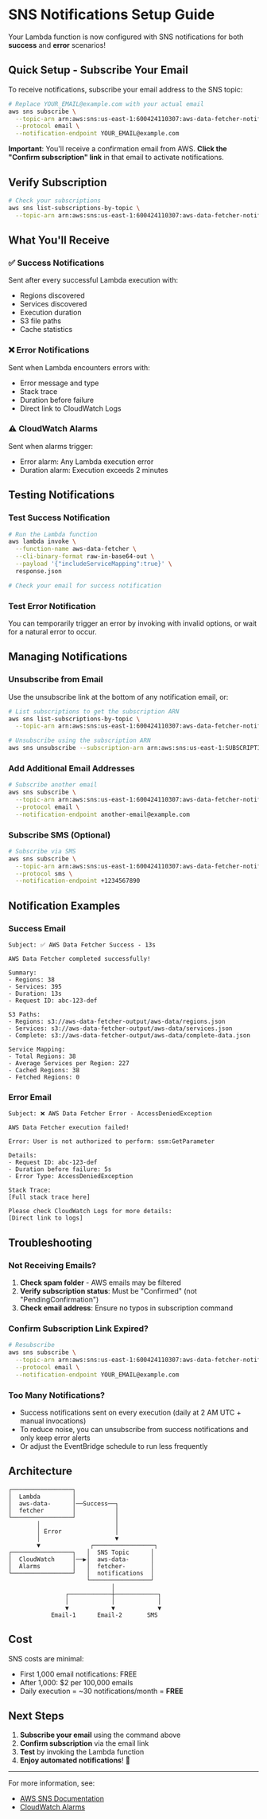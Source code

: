 # SNS Notifications Setup Guide

Your Lambda function is now configured with SNS notifications for both **success** and **error** scenarios!

## Quick Setup - Subscribe Your Email

To receive notifications, subscribe your email address to the SNS topic:

```bash
# Replace YOUR_EMAIL@example.com with your actual email
aws sns subscribe \
  --topic-arn arn:aws:sns:us-east-1:600424110307:aws-data-fetcher-notifications \
  --protocol email \
  --notification-endpoint YOUR_EMAIL@example.com
```

**Important**: You'll receive a confirmation email from AWS. **Click the "Confirm subscription" link** in that email to activate notifications.

## Verify Subscription

```bash
# Check your subscriptions
aws sns list-subscriptions-by-topic \
  --topic-arn arn:aws:sns:us-east-1:600424110307:aws-data-fetcher-notifications
```

## What You'll Receive

### ✅ Success Notifications
Sent after every successful Lambda execution with:
- Regions discovered
- Services discovered
- Execution duration
- S3 file paths
- Cache statistics

### ❌ Error Notifications  
Sent when Lambda encounters errors with:
- Error message and type
- Stack trace
- Duration before failure
- Direct link to CloudWatch Logs

### ⚠️ CloudWatch Alarms
Sent when alarms trigger:
- Error alarm: Any Lambda execution error
- Duration alarm: Execution exceeds 2 minutes

## Testing Notifications

### Test Success Notification
```bash
# Run the Lambda function
aws lambda invoke \
  --function-name aws-data-fetcher \
  --cli-binary-format raw-in-base64-out \
  --payload '{"includeServiceMapping":true}' \
  response.json

# Check your email for success notification
```

### Test Error Notification
You can temporarily trigger an error by invoking with invalid options, or wait for a natural error to occur.

## Managing Notifications

### Unsubscribe from Email
Use the unsubscribe link at the bottom of any notification email, or:

```bash
# List subscriptions to get the subscription ARN
aws sns list-subscriptions-by-topic \
  --topic-arn arn:aws:sns:us-east-1:600424110307:aws-data-fetcher-notifications

# Unsubscribe using the subscription ARN
aws sns unsubscribe --subscription-arn arn:aws:sns:us-east-1:SUBSCRIPTION_ARN
```

### Add Additional Email Addresses
```bash
# Subscribe another email
aws sns subscribe \
  --topic-arn arn:aws:sns:us-east-1:600424110307:aws-data-fetcher-notifications \
  --protocol email \
  --notification-endpoint another-email@example.com
```

### Subscribe SMS (Optional)
```bash
# Subscribe via SMS
aws sns subscribe \
  --topic-arn arn:aws:sns:us-east-1:600424110307:aws-data-fetcher-notifications \
  --protocol sms \
  --notification-endpoint +1234567890
```

## Notification Examples

### Success Email
```
Subject: ✅ AWS Data Fetcher Success - 13s

AWS Data Fetcher completed successfully!

Summary:
- Regions: 38
- Services: 395
- Duration: 13s
- Request ID: abc-123-def

S3 Paths:
- Regions: s3://aws-data-fetcher-output/aws-data/regions.json
- Services: s3://aws-data-fetcher-output/aws-data/services.json
- Complete: s3://aws-data-fetcher-output/aws-data/complete-data.json

Service Mapping:
- Total Regions: 38
- Average Services per Region: 227
- Cached Regions: 38
- Fetched Regions: 0
```

### Error Email
```
Subject: ❌ AWS Data Fetcher Error - AccessDeniedException

AWS Data Fetcher execution failed!

Error: User is not authorized to perform: ssm:GetParameter

Details:
- Request ID: abc-123-def
- Duration before failure: 5s
- Error Type: AccessDeniedException

Stack Trace:
[Full stack trace here]

Please check CloudWatch Logs for more details:
[Direct link to logs]
```

## Troubleshooting

### Not Receiving Emails?
1. **Check spam folder** - AWS emails may be filtered
2. **Verify subscription status**: Must be "Confirmed" (not "PendingConfirmation")
3. **Check email address**: Ensure no typos in subscription command

### Confirm Subscription Link Expired?
```bash
# Resubscribe
aws sns subscribe \
  --topic-arn arn:aws:sns:us-east-1:600424110307:aws-data-fetcher-notifications \
  --protocol email \
  --notification-endpoint YOUR_EMAIL@example.com
```

### Too Many Notifications?
- Success notifications sent on every execution (daily at 2 AM UTC + manual invocations)
- To reduce noise, you can unsubscribe from success notifications and only keep error alerts
- Or adjust the EventBridge schedule to run less frequently

## Architecture

```
┌─────────────────┐
│  Lambda         │
│  aws-data-      │──Success──┐
│  fetcher        │           │
└─────────────────┘           │
        │                     │
        │ Error               │
        │                     ▼
        ▼              ┌─────────────────┐
┌─────────────────┐   │  SNS Topic      │
│  CloudWatch     │──▶│  aws-data-      │
│  Alarms         │   │  fetcher-       │
└─────────────────┘   │  notifications  │
                      └─────────────────┘
                             │
                ┌────────────┼────────────┐
                │            │            │
                ▼            ▼            ▼
            Email-1      Email-2       SMS
```

## Cost

SNS costs are minimal:
- First 1,000 email notifications: FREE
- After 1,000: $2 per 100,000 emails
- Daily execution = ~30 notifications/month = **FREE**

## Next Steps

1. **Subscribe your email** using the command above
2. **Confirm subscription** via the email link
3. **Test** by invoking the Lambda function
4. **Enjoy automated notifications**! 📧

---

For more information, see:
- [AWS SNS Documentation](https://docs.aws.amazon.com/sns/)
- [CloudWatch Alarms](https://docs.aws.amazon.com/AmazonCloudWatch/latest/monitoring/AlarmThatSendsEmail.html)

